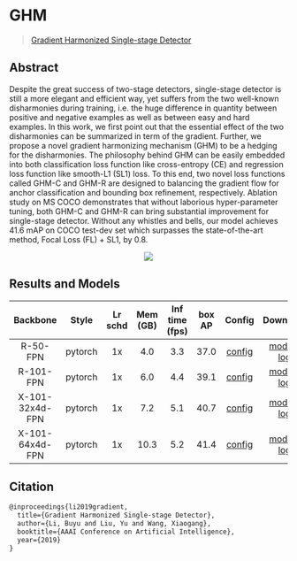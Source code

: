 # GHM

> [Gradient Harmonized Single-stage Detector](https://arxiv.org/abs/1811.05181)

<!-- [ALGORITHM] -->

## Abstract

Despite the great success of two-stage detectors, single-stage detector is still a more elegant and efficient way, yet suffers from the two well-known disharmonies during training, i.e. the huge difference in quantity between positive and negative examples as well as between easy and hard examples. In this work, we first point out that the essential effect of the two disharmonies can be summarized in term of the gradient. Further, we propose a novel gradient harmonizing mechanism (GHM) to be a hedging for the disharmonies. The philosophy behind GHM can be easily embedded into both classification loss function like cross-entropy (CE) and regression loss function like smooth-L1 (SL1) loss. To this end, two novel loss functions called GHM-C and GHM-R are designed to balancing the gradient flow for anchor classification and bounding box refinement, respectively. Ablation study on MS COCO demonstrates that without laborious hyper-parameter tuning, both GHM-C and GHM-R can bring substantial improvement for single-stage detector. Without any whistles and bells, our model achieves 41.6 mAP on COCO test-dev set which surpasses the state-of-the-art method, Focal Loss (FL) + SL1, by 0.8.

<div align=center>
<img src="https://user-images.githubusercontent.com/40661020/143889057-0341f32b-1291-4b9a-8444-52ad266ae709.png"/>
</div>

## Results and Models

|    Backbone     |  Style  | Lr schd | Mem (GB) | Inf time (fps) | box AP |                                                       Config                                                        |                                                                                                                                                           Download                                                                                                                                                            |
| :-------------: | :-----: | :-----: | :------: | :------------: | :----: | :-----------------------------------------------------------------------------------------------------------------: | :---------------------------------------------------------------------------------------------------------------------------------------------------------------------------------------------------------------------------------------------------------------------------------------------------------------------------: |
|    R-50-FPN     | pytorch |   1x    |   4.0    |      3.3       |  37.0  |    [config](https://github.com/open-mmlab/mmdetection/tree/master/configs/ghm/retinanet_ghm_r50_fpn_1x_coco.py)     |               [model](https://download.openmmlab.com/mmdetection/v2.0/ghm/retinanet_ghm_r50_fpn_1x_coco/retinanet_ghm_r50_fpn_1x_coco_20200130-a437fda3.pth) \| [log](https://download.openmmlab.com/mmdetection/v2.0/ghm/retinanet_ghm_r50_fpn_1x_coco/retinanet_ghm_r50_fpn_1x_coco_20200130_004213.log.json)               |
|    R-101-FPN    | pytorch |   1x    |   6.0    |      4.4       |  39.1  |    [config](https://github.com/open-mmlab/mmdetection/tree/master/configs/ghm/retinanet_ghm_r101_fpn_1x_coco.py)    |             [model](https://download.openmmlab.com/mmdetection/v2.0/ghm/retinanet_ghm_r101_fpn_1x_coco/retinanet_ghm_r101_fpn_1x_coco_20200130-c148ee8f.pth) \| [log](https://download.openmmlab.com/mmdetection/v2.0/ghm/retinanet_ghm_r101_fpn_1x_coco/retinanet_ghm_r101_fpn_1x_coco_20200130_145259.log.json)             |
| X-101-32x4d-FPN | pytorch |   1x    |   7.2    |      5.1       |  40.7  | [config](https://github.com/open-mmlab/mmdetection/tree/master/configs/ghm/retinanet_ghm_x101_32x4d_fpn_1x_coco.py) | [model](https://download.openmmlab.com/mmdetection/v2.0/ghm/retinanet_ghm_x101_32x4d_fpn_1x_coco/retinanet_ghm_x101_32x4d_fpn_1x_coco_20200131-e4333bd0.pth) \| [log](https://download.openmmlab.com/mmdetection/v2.0/ghm/retinanet_ghm_x101_32x4d_fpn_1x_coco/retinanet_ghm_x101_32x4d_fpn_1x_coco_20200131_113653.log.json) |
| X-101-64x4d-FPN | pytorch |   1x    |   10.3   |      5.2       |  41.4  | [config](https://github.com/open-mmlab/mmdetection/tree/master/configs/ghm/retinanet_ghm_x101_64x4d_fpn_1x_coco.py) | [model](https://download.openmmlab.com/mmdetection/v2.0/ghm/retinanet_ghm_x101_64x4d_fpn_1x_coco/retinanet_ghm_x101_64x4d_fpn_1x_coco_20200131-dd381cef.pth) \| [log](https://download.openmmlab.com/mmdetection/v2.0/ghm/retinanet_ghm_x101_64x4d_fpn_1x_coco/retinanet_ghm_x101_64x4d_fpn_1x_coco_20200131_113723.log.json) |

## Citation

```latex
@inproceedings{li2019gradient,
  title={Gradient Harmonized Single-stage Detector},
  author={Li, Buyu and Liu, Yu and Wang, Xiaogang},
  booktitle={AAAI Conference on Artificial Intelligence},
  year={2019}
}
```
